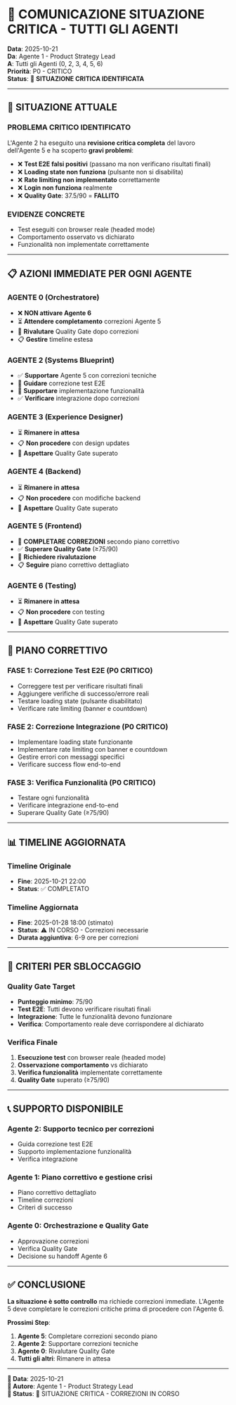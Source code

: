 # 📢 COMUNICAZIONE SITUAZIONE CRITICA - TUTTI GLI AGENTI

**Data**: 2025-10-21  
**Da**: Agente 1 - Product Strategy Lead  
**A**: Tutti gli Agenti (0, 2, 3, 4, 5, 6)  
**Priorità**: P0 - CRITICO  
**Status**: 🚨 **SITUAZIONE CRITICA IDENTIFICATA**

---

## 🚨 SITUAZIONE ATTUALE

### **PROBLEMA CRITICO IDENTIFICATO**
L'Agente 2 ha eseguito una **revisione critica completa** del lavoro dell'Agente 5 e ha scoperto **gravi problemi**:

- ❌ **Test E2E falsi positivi** (passano ma non verificano risultati finali)
- ❌ **Loading state non funziona** (pulsante non si disabilita)
- ❌ **Rate limiting non implementato** correttamente
- ❌ **Login non funziona** realmente
- ❌ **Quality Gate**: 37.5/90 = **FALLITO**

### **EVIDENZE CONCRETE**
- Test eseguiti con browser reale (headed mode)
- Comportamento osservato vs dichiarato
- Funzionalità non implementate correttamente

---

## 📋 AZIONI IMMEDIATE PER OGNI AGENTE

### **AGENTE 0 (Orchestratore)**
- ❌ **NON attivare Agente 6**
- ⏳ **Attendere completamento** correzioni Agente 5
- 🔄 **Rivalutare** Quality Gate dopo correzioni
- 📋 **Gestire** timeline estesa

### **AGENTE 2 (Systems Blueprint)**
- ✅ **Supportare** Agente 5 con correzioni tecniche
- 🔧 **Guidare** correzione test E2E
- 🔧 **Supportare** implementazione funzionalità
- ✅ **Verificare** integrazione dopo correzioni

### **AGENTE 3 (Experience Designer)**
- ⏳ **Rimanere in attesa**
- 📋 **Non procedere** con design updates
- 🔄 **Aspettare** Quality Gate superato

### **AGENTE 4 (Backend)**
- ⏳ **Rimanere in attesa**
- 📋 **Non procedere** con modifiche backend
- 🔄 **Aspettare** Quality Gate superato

### **AGENTE 5 (Frontend)**
- 🚨 **COMPLETARE CORREZIONI** secondo piano correttivo
- ✅ **Superare Quality Gate** (≥75/90)
- 🔄 **Richiedere rivalutazione**
- 📋 **Seguire** piano correttivo dettagliato

### **AGENTE 6 (Testing)**
- ⏳ **Rimanere in attesa**
- 📋 **Non procedere** con testing
- 🔄 **Aspettare** Quality Gate superato

---

## 🎯 PIANO CORRETTIVO

### **FASE 1: Correzione Test E2E (P0 CRITICO)**
- Correggere test per verificare risultati finali
- Aggiungere verifiche di successo/errore reali
- Testare loading state (pulsante disabilitato)
- Verificare rate limiting (banner e countdown)

### **FASE 2: Correzione Integrazione (P0 CRITICO)**
- Implementare loading state funzionante
- Implementare rate limiting con banner e countdown
- Gestire errori con messaggi specifici
- Verificare success flow end-to-end

### **FASE 3: Verifica Funzionalità (P0 CRITICO)**
- Testare ogni funzionalità
- Verificare integrazione end-to-end
- Superare Quality Gate (≥75/90)

---

## 📊 TIMELINE AGGIORNATA

### **Timeline Originale**
- **Fine**: 2025-10-21 22:00
- **Status**: ✅ COMPLETATO

### **Timeline Aggiornata**
- **Fine**: 2025-01-28 18:00 (stimato)
- **Status**: ⚠️ IN CORSO - Correzioni necessarie
- **Durata aggiuntiva**: 6-9 ore per correzioni

---

## 🎯 CRITERI PER SBLOCCAGGIO

### **Quality Gate Target**
- **Punteggio minimo**: 75/90
- **Test E2E**: Tutti devono verificare risultati finali
- **Integrazione**: Tutte le funzionalità devono funzionare
- **Verifica**: Comportamento reale deve corrispondere al dichiarato

### **Verifica Finale**
1. **Esecuzione test** con browser reale (headed mode)
2. **Osservazione comportamento** vs dichiarato
3. **Verifica funzionalità** implementate correttamente
4. **Quality Gate** superato (≥75/90)

---

## 📞 SUPPORTO DISPONIBILE

### **Agente 2**: Supporto tecnico per correzioni
- Guida correzione test E2E
- Supporto implementazione funzionalità
- Verifica integrazione

### **Agente 1**: Piano correttivo e gestione crisi
- Piano correttivo dettagliato
- Timeline correzioni
- Criteri di successo

### **Agente 0**: Orchestrazione e Quality Gate
- Approvazione correzioni
- Verifica Quality Gate
- Decisione su handoff Agente 6

---

## ✅ CONCLUSIONE

**La situazione è sotto controllo** ma richiede correzioni immediate. L'Agente 5 deve completare le correzioni critiche prima di procedere con l'Agente 6.

**Prossimi Step**:
1. **Agente 5**: Completare correzioni secondo piano
2. **Agente 2**: Supportare correzioni tecniche
3. **Agente 0**: Rivalutare Quality Gate
4. **Tutti gli altri**: Rimanere in attesa

---

**📅 Data**: 2025-10-21  
**👤 Autore**: Agente 1 - Product Strategy Lead  
**🎯 Status**: 🚨 SITUAZIONE CRITICA - CORREZIONI IN CORSO
